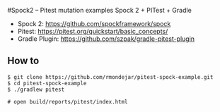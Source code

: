 #Spock2 – Pitest mutation examples
Spock 2 + PITest + Gradle

* Spock 2: https://github.com/spockframework/spock
* Pitest: https://pitest.org/quickstart/basic_concepts/
* Gradle Plugin: https://github.com/szpak/gradle-pitest-plugin

## How to
```
$ git clone https://github.com/rmondejar/pitest-spock-example.git
$ cd pitest-spock-example
$ ./gradlew pitest

# open build/reports/pitest/index.html
```
